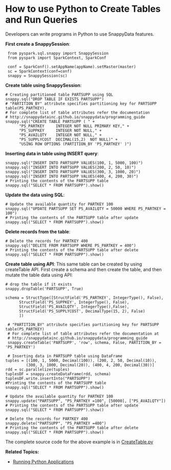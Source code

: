 <a id="howto-python"></a>
# How to use Python to Create Tables and Run Queries

Developers can write programs in Python to use SnappyData features. 

**First create a SnappySession**:

```pre
 from pyspark.sql.snappy import SnappySession
 from pyspark import SparkContext, SparkConf

 conf = SparkConf().setAppName(appName).setMaster(master)
 sc = SparkContext(conf=conf)
 snappy = SnappySession(sc)
```

**Create table using SnappySession**:

```pre
# Creating partitioned table PARTSUPP using SQL
snappy.sql("DROP TABLE IF EXISTS PARTSUPP")
# "PARTITION_BY" attribute specifies partitioning key for PARTSUPP table(PS_PARTKEY),
# For complete list of table attributes refer the documentation
# http://snappydatainc.github.io/snappydata/programming_guide
snappy.sql("CREATE TABLE PARTSUPP ( " +
      "PS_PARTKEY     INTEGER NOT NULL PRIMARY KEY," +
      "PS_SUPPKEY     INTEGER NOT NULL," +
      "PS_AVAILQTY    INTEGER NOT NULL," +
      "PS_SUPPLYCOST  DECIMAL(15,2)  NOT NULL)" +
      "USING ROW OPTIONS (PARTITION_BY 'PS_PARTKEY' )")
```

**Inserting data in table using INSERT query**:

```pre
snappy.sql("INSERT INTO PARTSUPP VALUES(100, 1, 5000, 100)")
snappy.sql("INSERT INTO PARTSUPP VALUES(200, 2, 50, 10)")
snappy.sql("INSERT INTO PARTSUPP VALUES(300, 3, 1000, 20)")
snappy.sql("INSERT INTO PARTSUPP VALUES(400, 4, 200, 30)")
# Printing the contents of the PARTSUPP table
snappy.sql("SELECT * FROM PARTSUPP").show()
```

**Update the data using SQL**:

```pre
# Update the available quantity for PARTKEY 100
snappy.sql("UPDATE PARTSUPP SET PS_AVAILQTY = 50000 WHERE PS_PARTKEY = 100")
# Printing the contents of the PARTSUPP table after update
snappy.sql("SELECT * FROM PARTSUPP").show()
```    

**Delete records from the table**:
```pre
# Delete the records for PARTKEY 400
snappy.sql("DELETE FROM PARTSUPP WHERE PS_PARTKEY = 400")
# Printing the contents of the PARTSUPP table after delete
snappy.sql("SELECT * FROM PARTSUPP").show()
```

**Create table using API**:
This same table can be created by using createTable API. First create a schema and then create the table, and then mutate the table data using API:

```pre
# drop the table if it exists
snappy.dropTable('PARTSUPP', True)

schema = StructType([StructField('PS_PARTKEY', IntegerType(), False),
      StructField('PS_SUPPKEY', IntegerType(), False),
      StructField('PS_AVAILQTY', IntegerType(),False),
      StructField('PS_SUPPLYCOST', DecimalType(15, 2), False)
      ])

 # "PARTITION_BY" attribute specifies partitioning key for PARTSUPP table(PS_PARTKEY)
 # For complete list of table attributes refer the documentation at
 # http://snappydatainc.github.io/snappydata/programming_guide
 snappy.createTable('PARTSUPP', 'row', schema, False, PARTITION_BY = 'PS_PARTKEY')

 # Inserting data in PARTSUPP table using DataFrame
tuples = [(100, 1, 5000, Decimal(100)), (200, 2, 50, Decimal(10)),
         (300, 3, 1000, Decimal(20)), (400, 4, 200, Decimal(30))]
rdd = sc.parallelize(tuples)
tuplesDF = snappy.createDataFrame(rdd, schema)
tuplesDF.write.insertInto("PARTSUPP")
#Printing the contents of the PARTSUPP table
snappy.sql("SELECT * FROM PARTSUPP").show()

# Update the available quantity for PARTKEY 100
snappy.update("PARTSUPP", "PS_PARTKEY =100", [50000], ["PS_AVAILQTY"])
# Printing the contents of the PARTSUPP table after update
snappy.sql("SELECT * FROM PARTSUPP").show()

# Delete the records for PARTKEY 400
snappy.delete("PARTSUPP", "PS_PARTKEY =400")
# Printing the contents of the PARTSUPP table after delete
snappy.sql("SELECT * FROM PARTSUPP").show()
```

The complete source code for the above example is in [CreateTable.py](https://github.com/SnappyDataInc/snappydata/blob/master/examples/src/main/python/CreateTable.py)

**Related Topics:**

- [Running Python Applications](../programming_guide/snappydata_jobs.md#running-python-applications)
